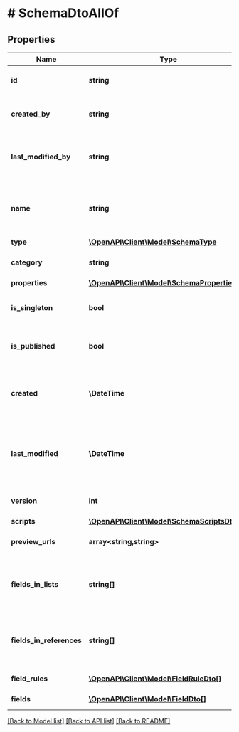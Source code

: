 # # SchemaDtoAllOf

## Properties

Name | Type | Description | Notes
------------ | ------------- | ------------- | -------------
**id** | **string** | The ID of the schema. |
**created_by** | **string** | The user that has created the schema. |
**last_modified_by** | **string** | The user that has updated the schema. |
**name** | **string** | The name of the schema. Unique within the app. |
**type** | [**\OpenAPI\Client\Model\SchemaType**](SchemaType.md) |  |
**category** | **string** | The name of the category. | [optional]
**properties** | [**\OpenAPI\Client\Model\SchemaPropertiesDto**](SchemaPropertiesDto.md) |  |
**is_singleton** | **bool** | Indicates if the schema is a singleton. |
**is_published** | **bool** | Indicates if the schema is published. |
**created** | **\DateTime** | The date and time when the schema has been created. |
**last_modified** | **\DateTime** | The date and time when the schema has been modified last. |
**version** | **int** | The version of the schema. |
**scripts** | [**\OpenAPI\Client\Model\SchemaScriptsDto**](SchemaScriptsDto.md) |  |
**preview_urls** | **array<string,string>** | The preview Urls. |
**fields_in_lists** | **string[]** | The name of fields that are used in content lists. |
**fields_in_references** | **string[]** | The name of fields that are used in content references. |
**field_rules** | [**\OpenAPI\Client\Model\FieldRuleDto[]**](FieldRuleDto.md) | The field rules. |
**fields** | [**\OpenAPI\Client\Model\FieldDto[]**](FieldDto.md) | The list of fields. |

[[Back to Model list]](../../README.md#models) [[Back to API list]](../../README.md#endpoints) [[Back to README]](../../README.md)
